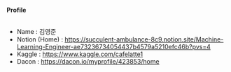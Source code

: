 **Profile**<br></br>
* Name : 김영준
* Notion (Home) : https://succulent-ambulance-8c9.notion.site/Machine-Learning-Engineer-ae73236734054437b4579a5210efc46b?pvs=4
* Kaggle : https://www.kaggle.com/cafelatte1
* Dacon : https://dacon.io/myprofile/423853/home
